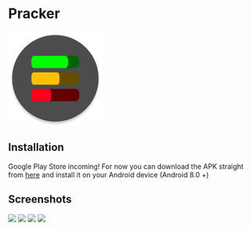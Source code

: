 # Pracker
<img src="https://github.com/mahan201/Pracker/blob/main/Source/app/src/main/res/mipmap-xxxhdpi/ic_pracker_logo_round.png">

## Installation
Google Play Store incoming!
For now you can download the APK straight from [here](https://github.com/mahan201/Pracker/blob/main/Pracker.apk "here") and install it on your Android device (Android 8.0 +)

## Screenshots
<img src="https://github.com/mahan201/Randomo/blob/main/Screenshots/SS%20(1).png" width=250>

<img src="https://github.com/mahan201/Randomo/blob/main/Screenshots/SS%20(2).png" width=250>

<img src="https://github.com/mahan201/Randomo/blob/main/Screenshots/SS%20(3).png" width=250>

<img src="https://github.com/mahan201/Randomo/blob/main/Screenshots/SS%20(4).png" width=250>


